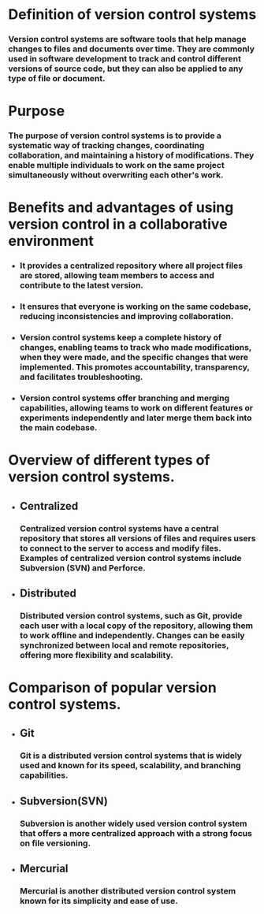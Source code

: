 # Definition of version control systems

### Version control systems are software tools that help manage changes to files and documents over time. They are commonly used in software development to track and control different versions of source code, but they can also be applied to any type of file or document.

#

# Purpose

### The purpose of version control systems is to provide a systematic way of tracking changes, coordinating collaboration, and maintaining a history of modifications. They enable multiple individuals to work on the same project simultaneously without overwriting each other's work.

#

# Benefits and advantages of using version control in a collaborative environment

- ### It provides a centralized repository where all project files are stored, allowing team members to access and contribute to the latest version.
- ### It ensures that everyone is working on the same codebase, reducing inconsistencies and improving collaboration.
- ### Version control systems keep a complete history of changes, enabling teams to track who made modifications, when they were made, and the specific changes that were implemented. This promotes accountability, transparency, and facilitates troubleshooting.
- ### Version control systems offer branching and merging capabilities, allowing teams to work on different features or experiments independently and later merge them back into the main codebase.

#

# Overview of different types of version control systems.

- ## Centralized
  ### Centralized version control systems have a central repository that stores all versions of files and requires users to connect to the server to access and modify files. Examples of centralized version control systems include Subversion (SVN) and Perforce.
- ## Distributed

  ### Distributed version control systems, such as Git, provide each user with a local copy of the repository, allowing them to work offline and independently. Changes can be easily synchronized between local and remote repositories, offering more flexibility and scalability.

#

# Comparison of popular version control systems.

- ## Git
  ### Git is a distributed version control systems that is widely used and known for its speed, scalability, and branching capabilities.
- ## Subversion(SVN)
  ### Subversion is another widely used version control system that offers a more centralized approach with a strong focus on file versioning.
- ## Mercurial
  ### Mercurial is another distributed version control system known for its simplicity and ease of use.
